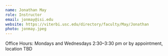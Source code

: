 ```yaml
---
name: Jonathan May
role: Instructor
email: jonmay@isi.edu
website: https://viterbi.usc.edu/directory/faculty/May/Jonathan
photo: jonmay.jpeg
---
```


Office Hours: Mondays and Wednesdays 2:30–3:30 pm or by appointment, location TBD
